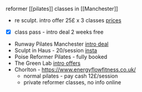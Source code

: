 reformer [[pilates]] classes in [[Manchester]]
- re sculpt. intro offer 25£ x 3 classes [prices](https://resculptstudios.co.uk/?utm_source=ConfidentialGuides.com&utm_medium=Gyms&utm_campaign=Re%3ASculpt+Studios&utm_content=WEBSITE#prices)
- [x] class pass - intro deal 2 weeks free
- Runway Pilates Manchester [intro deal](https://runwaypilates.com/first-timers/)
- Sculpt in Haus - 20/session [insta](https://www.instagram.com/sculptinhauspilates/?hl=en)
- Poise Reformer Pilates - fully booked
- The Green Lab [intro offers](https://www.thehealthlabnq.com/pricingoptions)
- Chorlton - https://www.energyflowfitness.co.uk/ 
	- normal pilates - pay cash 12£/session
	- private reformer classes, no info online